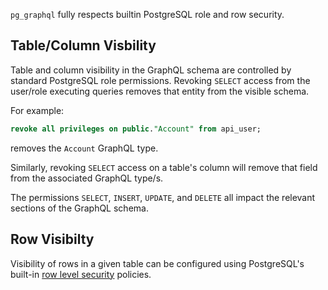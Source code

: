 `pg_graphql` fully respects builtin PostgreSQL role and row security.

## Table/Column Visbility

Table and column visibility in the GraphQL schema are controlled by standard PostgreSQL role permissions. Revoking `SELECT` access from the user/role executing queries removes that entity from the visible schema.

For example:
```sql
revoke all privileges on public."Account" from api_user;
```

removes the `Account` GraphQL type.

Similarly, revoking `SELECT` access on a table's column will remove that field from the associated GraphQL type/s.

The permissions `SELECT`, `INSERT`, `UPDATE`, and `DELETE` all impact the relevant sections of the GraphQL schema.

## Row Visibilty

Visibility of rows in a given table can be configured using PostgreSQL's built-in [row level security](https://www.postgresql.org/docs/current/ddl-rowsecurity.html) policies.
